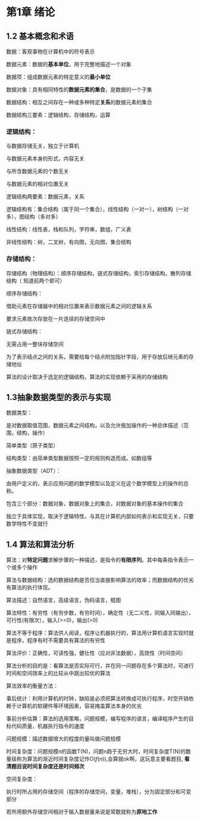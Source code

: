# 第1章 绪论

## 1.2 基本概念和术语

数据：客观事物在计算机中的符号表示

数据元素：数据的**基本单位**，用于完整地描述一个对象

数据项：组成数据元素的特定意义的**最小单位**

数据对象：具有相同特性的**数据元素的集合**，是数据的一个子集

数据结构：相互之间存在一种或多种特定**关系**的数据元素的集合

数据结构三要素：逻辑结构，存储结构，运算

### 逻辑结构：

与数据存储无关，独立于计算机

与数据元素本身的形式，内容无关

与所含数据元素的个数无关

与数据元素的相对位置无关

逻辑结构两要素：数据元素，关系

逻辑结构有：集合结构（属于同一个集合），线性结构（一对一），树结构（一对多），图结构（多对多）

线性结构：线性表，栈和队列，字符串，数组，广义表

非线性结构：树，二叉树，有向图，无向图，集合结构

### 存储结构：

存储结构（物理结构）：顺序存储结构，链式存储结构，索引存储结构，散列存储结构（ 知道前两个即可）

顺序存储结构：

借助元素在存储器中的相对位置来表示数据元素之间的逻辑关系

要求元素依次存放在一片连续的存储空间中

链式存储结构：

无需占用一整块存储空间

为了表示结点之间的关系，需要给每个结点附加指针字段，用于存放后继元素的存储地址



算法的设计取决于选定的逻辑结构，算法的实现依赖于采用的存储结构



## 1.3抽象数据类型的表示与实现

数据类型：

是对数据取值范围，数据元素之间结构，以及允许施加操作的一种总体描述（范围，结构，操作）

简单类型（原子类型）

结构类型：由简单类型数据按照一定的规则构造而成。如数组等

抽象数据类型（ADT）：

由用户定义的，表示应用问题的数学模型以及定义在这个数学模型上的操作的总称。

包含三个部分：数据对象，数据对象上的集合，对数据对象的基本操作的集合

独立于具体实现，取决于逻辑特性，与其在计算机内部如何表示和实现无关，只要数学特性不变就行

## 1.4 算法和算法分析

算法：对**特定问题**求解步骤的一种描述，是指令的**有限序列**。其中每条指令表示一个或多个操作

算法与数据结构：选的数据结构是否恰当直接影响算法的效率；而数据结构的优劣有算法的执行体现。

算法描述：自然语言，高级语言，伪码语言，框图

算法特性：有穷性（有穷步数，有穷时间），确定性（无二义性，同输入同输出），可行性(有限次），输入(>=0)，输出(>0)

算法不等于程序：算法供人阅读，程序让机器执行的，算法用计算机语言实现时就是程序，程序有时不需要具有算法的有穷性

算法评价：正确性，可读性强，健壮性（应对非法数据），高效性（时间空间）

算法分析的目的是：看算法是否实际可行，并在同一问题存在多个算法时，可进行时间和空间效率上的比较从中跳出较优的算法

算法效率的衡量方法：

事后统计：利用计算机的时钟，缺陷是必须把算法转换成可执行程序，时空开销依赖于计算机的软硬件等环境因素，容易掩盖算法本身的优劣

事前分析估算：算法的选用策略，问题规模，编写程序的语言，编译程序产生的目标代码质量，机器执行指令的速度

问题规模：描述数据增大的程度的量叫做问题规模

时间复杂度：问题规模n的函数T(N)，问题n趋于无穷大时，时间复杂度T(N)的数量级称为算法的渐近时间复杂度记作$O(f(n))$,会算就ok啊，这玩意主要看题目, **看清题目说时间复杂度还是时间频次**

空间复杂度：

执行时所占用的存储空间（程序的存储空间，变量，堆栈），分为固定部分和可变部分

若所用额外存储空间相对于输入数据量来说是常数就称为**原地工作**

